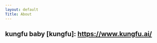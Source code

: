 ```yaml
---
layout: default 
Title: About  
---
```


<!-- Yes this is the default jekyll theme. No I will not be making a fancy custom one soon. It works well enough for now! I can't do everything I put on my todo list perfectly!

In more seriousness, I do plan to keep this blog running as a log of my journey into the tech world and specifically machine learning. Ideally it will be approachable yet informative to all readers: experienced practioners, total noobs who want to learn more, or even non-computer people. We'll see how I do with that.

I recently graduated from Occidental College with a double major in Math and Computer Science. I'm located in Austin, Texas, and am currently working for [KUNGFU.AI][kungfu]. -->
kungfu baby
[kungfu]: https://www.kungfu.ai/
---
<!-- 
<p class="message">
  Hey there! This page is included as an example. Feel free to customize it for your own use upon downloading. Carry on!
</p>

In the novel, *The Strange Case of Dr. Jeykll and Mr. Hyde*, Mr. Poole is Dr. Jekyll's virtuous and loyal butler. Similarly, Poole is an upstanding and effective butler that helps you build Jekyll themes. It's made by [@mdo](https://twitter.com/mdo).

There are currently two themes built on Poole:

* [Hyde](http://hyde.getpoole.com)
* [Lanyon](http://lanyon.getpoole.com)

Learn more and contribute on [GitHub](https://github.com/poole).

## Setup

Some fun facts about the setup of this project include:

* Built for [Jekyll](http://jekyllrb.com)
* Developed on GitHub and hosted for free on [GitHub Pages](https://pages.github.com)
* Coded with [Sublime Text 2](http://sublimetext.com), an amazing code editor
* Designed and developed while listening to music like [Blood Bros Trilogy](https://soundcloud.com/maddecent/sets/blood-bros-series)

Have questions or suggestions? Feel free to [open an issue on GitHub](https://github.com/poole/issues/new) or [ask me on Twitter](https://twitter.com/mdo).

Thanks for reading! -->
